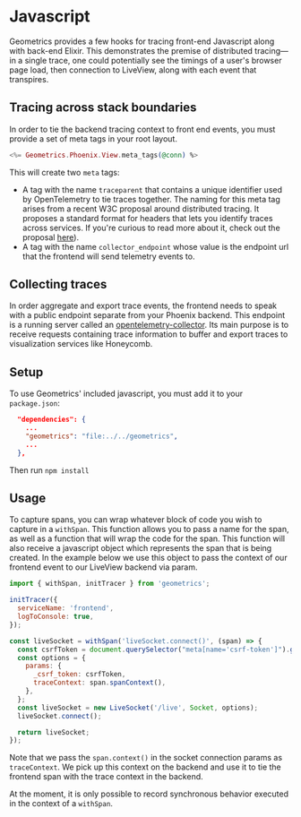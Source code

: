 # Javascript

Geometrics provides a few hooks for tracing front-end Javascript along with back-end Elixir. This demonstrates the
premise of distributed tracing—in a single trace, one could potentially see the timings of a user's browser page load,
then connection to LiveView, along with each event that transpires.

## Tracing across stack boundaries

In order to tie the backend tracing context to front end events, you must provide a set of meta tags in your root
layout.

```elixir
<%= Geometrics.Phoenix.View.meta_tags(@conn) %>
```

This will create two `meta` tags:

- A tag with the name `traceparent` that contains a unique identifier used by OpenTelemetry to tie traces together. The
  naming for this meta tag arises from a recent W3C proposal around distributed tracing. It proposes a standard format
  for headers that lets you identify traces across services. If you're curious to read more about it, check out the
  proposal [here](https://www.w3.org/TR/trace-context/#problem-statement)).
- A tag with the name `collector_endpoint` whose value is the endpoint url that the frontend will send telemetry events
  to.

## Collecting traces

In order aggregate and export trace events, the frontend needs to speak with a public endpoint separate from your
Phoenix backend. This endpoint is a running server called
an [opentelemetry-collector](https://github.com/open-telemetry/opentelemetry-collector). Its main purpose is to receive
requests containing trace information to buffer and export traces to visualization services like Honeycomb.

## Setup

To use Geometrics' included javascript, you must add it to your `package.json`:

```json
  "dependencies": {
    ...
    "geometrics": "file:../../geometrics",
    ...
  },

```

Then run `npm install`

## Usage

To capture spans, you can wrap whatever block of code you wish to capture in a `withSpan`. This function allows you to
pass a name for the span, as well as a function that will wrap the code for the span. This function will also receive a
javascript object which represents the span that is being created. In the example below we use this object to pass the
context of our frontend event to our LiveView backend via param.

```js
import { withSpan, initTracer } from 'geometrics';

initTracer({
  serviceName: 'frontend',
  logToConsole: true,
});

const liveSocket = withSpan('liveSocket.connect()', (span) => {
  const csrfToken = document.querySelector("meta[name='csrf-token']").getAttribute('content');
  const options = {
    params: {
      _csrf_token: csrfToken,
      traceContext: span.spanContext(),
    },
  };
  const liveSocket = new LiveSocket('/live', Socket, options);
  liveSocket.connect();

  return liveSocket;
});
```

Note that we pass the `span.context()` in the socket connection params as `traceContext`. We pick up this context on the
backend and use it to tie the frontend span with the trace context in the backend.

At the moment, it is only possible to record synchronous behavior executed in the context of a `withSpan`.
